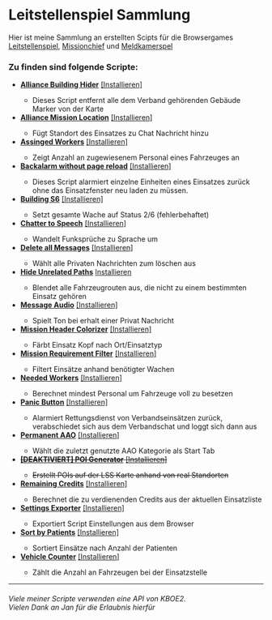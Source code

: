 <h1>Leitstellenspiel Sammlung</h1>
Hier ist meine Sammlung an erstellten Scipts für die Browsergames
<a href="https://www.leitstellenspiel.de/">Leitstellenspiel</a>,
<a href="http://missionchief.com/">Missionchief</a> und
<a href="https://www.meldkamerspel.com/">Meldkamerspel</a>

<h3>Zu finden sind folgende Scripte:</h3>

<ul>
    <li><b><a href="https://github.com/LennardTFD/LeitstellenspielScripte/tree/master/LSS_AllianceBuildingHider">
        Alliance Building Hider</a></b>
        <a href="https://github.com/LennardTFD/LeitstellenspielScripte/raw/master/LSS_AllianceBuildingHider/allianceBuildingHider.user.js">
            [Installieren]</a></li>
    <ul>
        <li>Dieses Script entfernt alle dem Verband gehörenden Gebäude Marker von der Karte</li>
    </ul>
    <li><b><a href="https://github.com/LennardTFD/LeitstellenspielScripte/tree/master/LSS_AllianceMissionLocation">
            Alliance Mission Location</a></b>
            <a href="https://github.com/LennardTFD/LeitstellenspielScripte/raw/master/LSS_AllianceMissionLocation/allianceMissionLocation.user.js">
                [Installieren]</a></li>
        <ul>
            <li>Fügt Standort des Einsatzes zu Chat Nachricht hinzu</li>
        </ul>
    <li><b><a href="https://github.com/LennardTFD/LeitstellenspielScripte/tree/master/LSS_AssignedWorkers">
        Assinged Workers</a></b>
        <a href="https://github.com/LennardTFD/LeitstellenspielScripte/raw/master/LSS_AssignedWorkers/assignedWorkers.user.js">
            [Installieren]</a></li>
    <ul>
        <li>Zeigt Anzahl an zugewiesenem Personal eines Fahrzeuges an</li>
    </ul>
    <li><b><a
            href="https://github.com/LennardTFD/LeitstellenspielScripte/tree/master/LSS_BackalarmWithoutPageReload">
        Backalarm without page reload</a></b>
        <a href="https://github.com/LennardTFD/LeitstellenspielScripte/raw/master/LSS_BackalarmWithoutPageReload/backalarmWithoutPageReload.user.js">
            [Installieren]</a></li>
    <ul>
        <li>Dieses Script alarmiert einzelne Einheiten eines Einsatzes zurück ohne das Einsatzfenster neu laden zu müssen.</li>
    </ul>
    <li><b><a href="https://github.com/LennardTFD/LeitstellenspielScripte/tree/master/LSS_BuildingS6">
        Building S6</a></b>
        <a href="https://github.com/LennardTFD/LeitstellenspielScripte/raw/master/LSS_BuildingS6/allianceMissionLocation.user.js">
            [Installieren]</a></li>
    <ul>
        <li>Setzt gesamte Wache auf Status 2/6 (fehlerbehaftet)</li>
    </ul>
    <li><b><a href="https://github.com/LennardTFD/LeitstellenspielScripte/tree/master/LSS_ChatterToSpeech">
        Chatter to Speech</a></b>
        <a href="https://github.com/LennardTFD/LeitstellenspielScripte/raw/master/LSS_ChatterToSpeech/chatterToSpeech.user.js">
            [Installieren]</a></li>
    <ul>
        <li>Wandelt Funksprüche zu Sprache um</li>
    </ul>
    <li><b><a href="https://github.com/LennardTFD/LeitstellenspielScripte/tree/master/LSS_DeleteAllMessages">
        Delete all Messages</a></b>
        <a href="https://github.com/LennardTFD/LeitstellenspielScripte/raw/master/LSS_DeleteAllMessages/deleteAllMessages.user.js">
            [Installieren]</a></li>
    <ul>
        <li>Wählt alle Privaten Nachrichten zum löschen aus</li>
    </ul>
    <li><b><a href="https://github.com/LennardTFD/LeitstellenspielScripte/tree/master/LSS_HideUnrelatedPaths">
            Hide Unrelated Paths</a></b>
            <a href="https://github.com/LennardTFD/LeitstellenspielScripte/raw/master/LSS_HideUnrelatedPaths/hideUnrelatedPaths.user.js">
                Installieren</a></li>
        <ul>
            <li>Blendet alle Fahrzeugrouten aus, die nicht zu einem bestimmten Einsatz gehören</li>
        </ul>
    <li><b><a href="https://github.com/LennardTFD/LeitstellenspielScripte/tree/master/LSS_MessageAudio">
        Message Audio</a></b>
        <a href="https://github.com/LennardTFD/LeitstellenspielScripte/raw/master/LSS_MessageAudio/messageAudio.user.js">
            [Installieren]</a></li>
    <ul>
        <li>Spielt Ton bei erhalt einer Privat Nachricht</li>
    </ul>
    <li><b><a href="https://github.com/LennardTFD/LeitstellenspielScripte/tree/master/LSS_MissionHeaderColorizer">
        Mission Header Colorizer</a></b>
        <a href="https://github.com/LennardTFD/LeitstellenspielScripte/raw/master/LSS_MissionHeaderColorizer/missionHeaderColorizer.user.js">
            [Installieren]</a></li>
    <ul>
        <li>Färbt Einsatz Kopf nach Ort/Einsatztyp</li>
    </ul>
    <li><b><a href="https://github.com/LennardTFD/LeitstellenspielScripte/tree/master/LSS_MissionReqFilter">
        Mission Requirement Filter</a></b>
        <a href="https://github.com/LennardTFD/LeitstellenspielScripte/raw/master/LSS_MissionReqFilter/missionReqFilter.user.js">
            [Installieren]</a></li>
    <ul>
        <li>Filtert Einsätze anhand benötigter Wachen</li>
    </ul>
    <li><b><a href="https://github.com/LennardTFD/LeitstellenspielScripte/tree/master/LSS_NeededWorkers">
        Needed Workers</a></b>
        <a href="https://github.com/LennardTFD/LeitstellenspielScripte/raw/master/LSS_NeededWorkers/neededWorkers.user.js">
            [Installieren]</a></li>
    <ul>
        <li>Berechnet mindest Personal um Fahrzeuge voll zu besetzen</li>
    </ul>
    <li><b><a href="https://github.com/LennardTFD/LeitstellenspielScripte/tree/master/LSS_PanicButton">
        Panic Button</a></b>
        <a href="https://github.com/LennardTFD/LeitstellenspielScripte/raw/master/LSS_PanicButton/panicButton.user.js">
            [Installieren]</a></li>
    <ul>
        <li>Alarmiert Rettungsdienst von Verbandseinsätzen zurück,<br>
            verabschiedet sich aus dem Verbandschat und loggt sich dann aus
        </li>
    </ul>
    <li><b><a href="https://github.com/LennardTFD/LeitstellenspielScripte/tree/master/LSS_PermanentAAO">
        Permanent AAO</a></b>
        <a href="https://github.com/LennardTFD/LeitstellenspielScripte/raw/master/LSS_PermanentAAO/permanentAAO.user.js">
            [Installieren]</a></li>
    <ul>
        <li>Wählt die zuletzt genutzte AAO Kategorie als Start Tab</li>
    </ul>
    <s>
    <li><b><a href="https://github.com/LennardTFD/LeitstellenspielScripte/tree/master/LSS_POIGenerator">
        [DEAKTIVIERT] POI Generator</a></b>
        <a href="https://github.com/LennardTFD/LeitstellenspielScripte/raw/master/LSS_POIGenerator/poiGenerator.user.js">
            [Installieren]</a></li>
    <ul>
        <li>Erstellt POIs auf der LSS Karte anhand von real Standorten</li>
    </ul>
    </s>
    <li><b><a href="https://github.com/LennardTFD/LeitstellenspielScripte/tree/master/LSS_RemainingCredits">
            Remaining Credits</a></b>
            <a href="https://github.com/LennardTFD/LeitstellenspielScripte/raw/master/LSS_RemainingCredits/remainingCredits.user.js">
                [Installieren]</a></li>
        <ul>
            <li>Berechnet die zu verdienenden Credits aus der aktuellen Einsatzliste</li>
        </ul>
    <li><b><a href="https://github.com/LennardTFD/LeitstellenspielScripte/tree/master/LSS_SettingsExporter">
            Settings Exporter</a></b>
            <a href="https://github.com/LennardTFD/LeitstellenspielScripte/raw/master/LSS_SettingsExporter/settingsExporter.user.js">
                [Installieren]</a></li>
        <ul>
            <li>Exportiert Script Einstellungen aus dem Browser</li>
        </ul>
    <li><b><a href="https://github.com/LennardTFD/LeitstellenspielScripte/tree/master/LSS_SortByPatients">
            Sort by Patients</a></b>
            <a href="https://github.com/LennardTFD/LeitstellenspielScripte/raw/master/LSS_SortByPatients/sortByPatients.user.js">
                [Installieren]</a></li>
        <ul>
            <li>Sortiert Einsätze nach Anzahl der Patienten</li>
        </ul>
    <!--<li><b><a href="https://github.com/LennardTFD/LeitstellenspielScripte/tree/master/LSS_StationLocator">
        Station Locator</a></b></li>
            <ul><li>Makiert ungebaute Wachen auf Karte, nach real Standorten (Unfinished)</li></ul>-->
    <li><b><a href="https://github.com/LennardTFD/LeitstellenspielScripte/tree/master/LSS_VehicleCounter">
        Vehicle Counter</a></b>
        <a href="https://github.com/LennardTFD/LeitstellenspielScripte/raw/master/LSS_VehicleCounter/vehicleCounter.user.js">
            [Installieren]</a></li>
    <ul>
        <li>Zählt die Anzahl an Fahrzeugen bei der Einsatzstelle</li>
    </ul>
</ul>

<hr>

<h6>Viele meiner Scripte verwenden eine API von KBOE2. <br>Vielen Dank an Jan für die Erlaubnis hierfür</h6>
